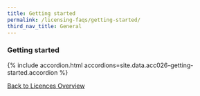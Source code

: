 ```yaml
---
title: Getting started
permalink: /licensing-faqs/getting-started/
third_nav_title: General
---
```


### Getting started

{% include accordion.html accordions=site.data.acc026-getting-started.accordion %}

[Back to Licences Overview](/licences/)